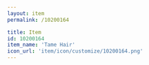 ```yaml
---
layout: item
permalink: /10200164

title: Item
id: 10200164
item_name: 'Tame Hair'
icon_url: 'item/icon/customize/10200164.png'
---
```

